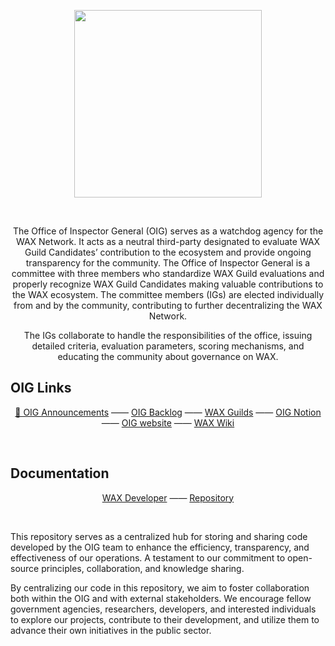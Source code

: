 <p align="center">
  <img src="https://raw.githubusercontent.com/wax-office-of-inspector-general/.github/b2021f1e84325276e469abdfd7c02ef6cac7d739/assets/oig-crest.svg" width="300" />
</p>

&nbsp;

<p align="center">
  The Office of Inspector General (OIG) serves as a watchdog agency for the WAX Network. It acts as a neutral third-party designated to evaluate WAX Guild Candidates’ contribution to the ecosystem and provide ongoing transparency for the community. The Office of Inspector General is a committee with three members who standardize WAX Guild evaluations and properly recognize WAX Guild Candidates making valuable contributions to the WAX ecosystem. The committee members (IGs) are elected individually from and by the community, contributing to further decentralizing the WAX Network.
</p>
<p align="center">
The IGs collaborate to handle the responsibilities of the office, issuing detailed criteria, evaluation parameters, scoring mechanisms, and educating the community about governance on WAX.
</p>


## OIG Links

<p align="center">
  <a href="https://github.com/orgs/wax-office-of-inspector-general/discussions">📢 OIG Announcements</a>
  —— 
  <a href="https://github.com/orgs/wax-office-of-inspector-general/projects/1">OIG Backlog</a>
  —— 
  <a href="https://github.com/wax-office-of-inspector-general/waxguilds">WAX Guilds</a>
  —— 
  <a href="https://www.notion.so/Guild-Ratings-0e51defdf10641748a253ccc7f5146b1">OIG Notion</a>
  ——
  <a href="https://oig.wax.io/">OIG website</a>
  ——
  <a href="https://github.com/wax-office-of-inspector-general/waxguilds/wiki">WAX Wiki</a>
</p>

&nbsp;

## Documentation

<p align="center">
  <a href="https://developer.wax.io/">WAX Developer</a>
  —— 
  <a href="https://github.com/wax-office-of-inspector-general/wax-developer">Repository</a>
</p>

&nbsp;

This repository serves as a centralized hub for storing and sharing code developed by the OIG team to enhance the efficiency, transparency, and effectiveness of our operations. A testament to our commitment to open-source principles, collaboration, and knowledge sharing.

By centralizing our code in this repository, we aim to foster collaboration both within the OIG and with external stakeholders. We encourage fellow government agencies, researchers, developers, and interested individuals to explore our projects, contribute to their development, and utilize them to advance their own initiatives in the public sector.
